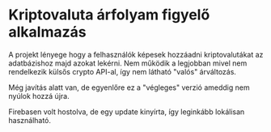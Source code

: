 <h1>Kriptovaluta árfolyam figyelő alkalmazás</h1>

A projekt lényege hogy a felhasználók képesek hozzáadni kriptovalutákat az adatbázishoz majd azokat lekérni. Nem működik a legjobban mivel nem rendelkezik külsős crypto API-al, így nem látható "valós" árváltozás.

Még javítás alatt van, de egyenlőre ez a "végleges" verzió ameddig nem nyúlok hozzá újra.

Firebasen volt hostolva, de egy update kinyírta, így leginkább lokálisan használható.
